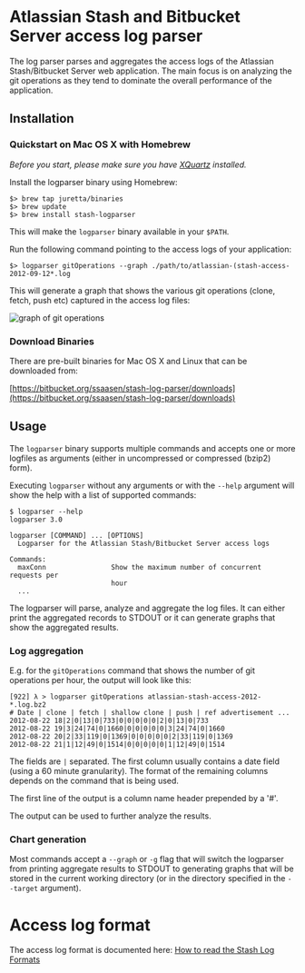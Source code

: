 # Atlassian Stash and Bitbucket Server access log parser


The log parser parses and aggregates the access logs of the Atlassian
Stash/Bitbucket Server web application. The main focus is on analyzing 
the git operations as they tend to dominate the overall performance of the application.

## Installation

### Quickstart on Mac OS X with Homebrew

_Before you start, please make sure you have [XQuartz](http://xquartz.macosforge.org/landing/) installed._

Install the logparser binary using Homebrew:

    $> brew tap juretta/binaries
    $> brew update
    $> brew install stash-logparser

This will make the `logparser` binary available in your `$PATH`.

Run the following command pointing to the access logs of your application:

    $> logparser gitOperations --graph ./path/to/atlassian-(stash-access-2012-09-12*.log

This will generate a graph that shows the various git operations (clone, fetch, push etc)
captured in the access log files:

![graph of git operations](https://dl.dropboxusercontent.com/u/5140190/screenshots/bitbucket.org/gitOperations-small.png)

### Download Binaries

There are pre-built binaries for Mac OS X and Linux that can be downloaded from:

[https://bitbucket.org/ssaasen/stash-log-parser/downloads](https://bitbucket.org/ssaasen/stash-log-parser/downloads)

## Usage

The `logparser` binary supports multiple commands and accepts one or more
logfiles as arguments (either in uncompressed or compressed (bzip2) form).

Executing `logparser` without any arguments or with the `--help` argument will
show the help with a list of supported commands:

    $ logparser --help
    logparser 3.0

    logparser [COMMAND] ... [OPTIONS]
      Logparser for the Atlassian Stash/Bitbucket Server access logs

    Commands:
      maxConn                Show the maximum number of concurrent requests per
                             hour
      ...


The logparser will parse, analyze and aggregate the log files. It can either print the
aggregated records to STDOUT or it can generate graphs that show the aggregated results.

### Log aggregation

E.g. for the `gitOperations` command that shows the number of git operations
per hour, the output will look like this:


    [922] λ > logparser gitOperations atlassian-stash-access-2012-*.log.bz2
    # Date | clone | fetch | shallow clone | push | ref advertisement ...
    2012-08-22 18|2|0|13|0|733|0|0|0|0|0|2|0|13|0|733
    2012-08-22 19|3|24|74|0|1660|0|0|0|0|0|3|24|74|0|1660
    2012-08-22 20|2|33|119|0|1369|0|0|0|0|0|2|33|119|0|1369
    2012-08-22 21|1|12|49|0|1514|0|0|0|0|0|1|12|49|0|1514

The fields are `|` separated. The first column usually contains a date field
(using a 60 minute granularity). The format of the remaining columns depends on
the command that is being used.

The first line of the output is a column name header prepended by a '#'.

The output can be used to further analyze the results.

### Chart generation

Most commands accept a `--graph` or `-g` flag that will switch the logparser from printing aggregate results to STDOUT to generating graphs that will be stored in the current working directory (or in the directory specified in the `--target` argument).

Access log format
=================

The access log format is documented here:
[How to read the Stash Log Formats](https://confluence.atlassian.com/display/STASHKB/How+to+read+the+Stash+Log+Formats)
